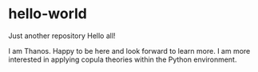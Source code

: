 # hello-world
Just another repository
Hello all!

I am Thanos. Happy to be here and look forward to learn more.
I am more interested in applying copula theories within the Python environment.
